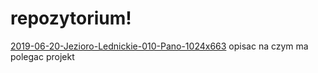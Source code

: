 # repozytorium!
[2019-06-20-Jezioro-Lednickie-010-Pano-1024x663](https://github.com/kotalgon/repozytorium/assets/133630813/cfac2d77-9eab-4e80-98ba-db3e36d18932)
opisac na czym ma polegac projekt 
